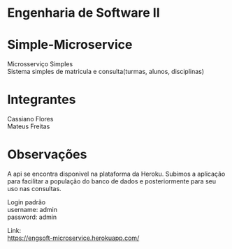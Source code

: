 # Engenharia de Software II
# Simple-Microservice
Microsserviço Simples <br>
Sistema simples de matricula e consulta(turmas, alunos, disciplinas)

# Integrantes
Cassiano Flores <br>
Mateus Freitas

# Observações
A api se encontra disponivel na plataforma da Heroku.
Subimos a aplicação para facilitar a população do banco de dados e posteriormente para seu uso nas consultas.

Login padrão <br>
username: admin <br>
password: admin

Link:<br>
https://engsoft-microservice.herokuapp.com/